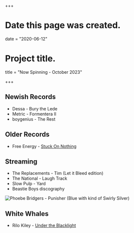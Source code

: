 +++
# Date this page was created.
date = "2020-06-12"

# Project title.
title = "Now Spinning - October 2023"

+++

## Newish Records

* Dessa - Bury the Lede
* Metric - Formentera II
* boygenius - The Rest

## Older Records
* Free Energy - [Stuck On Nothing](https://www.discogs.com/Free-Energy-Stuck-On-Nothing/release/2260616)


## Streaming

* The Replacements - Tim (Let it Bleed edition)
* The National - Laugh Track
* Slow Pulp - Yard
* Beastie Boys discography

![Phoebe Bridgers - Punisher (Blue with kind of Swirly Silver)](/img/punisher.jpg)

## White Whales
* Rilo Kiley - [Under the Blacklight](https://www.discogs.com/Rilo-Kiley-Under-The-Blacklight/release/3077280)



